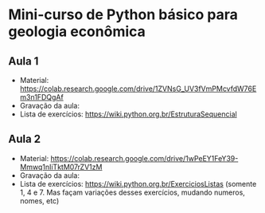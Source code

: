 # Mini-curso de Python básico para geologia econômica

## Aula 1

* Material: https://colab.research.google.com/drive/1ZVNsG_UV3fVmPMcvfdW76Em3n1FDQgAf
* Gravação da aula:
* Lista de exercícios: https://wiki.python.org.br/EstruturaSequencial

## Aula 2

* Material: https://colab.research.google.com/drive/1wPeEY1FeY39-Mmwq1nIiTktM07rZV1zM
* Gravação da aula:
* Lista de exercícios: https://wiki.python.org.br/ExerciciosListas (somente 1, 4 e 7. Mas façam variações desses exercícios, mudando numeros, nomes, etc)
